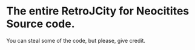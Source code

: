 # The entire RetroJCity for Neocitites Source code.

You can steal some of the code, but please, give credit.
